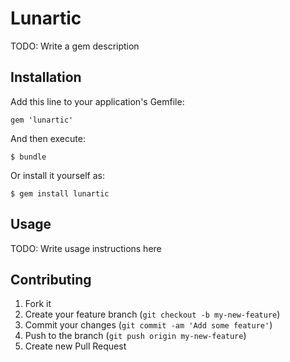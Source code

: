 # Lunartic

TODO: Write a gem description

## Installation

Add this line to your application's Gemfile:

    gem 'lunartic'

And then execute:

    $ bundle

Or install it yourself as:

    $ gem install lunartic

## Usage

TODO: Write usage instructions here

## Contributing

1. Fork it
2. Create your feature branch (`git checkout -b my-new-feature`)
3. Commit your changes (`git commit -am 'Add some feature'`)
4. Push to the branch (`git push origin my-new-feature`)
5. Create new Pull Request
